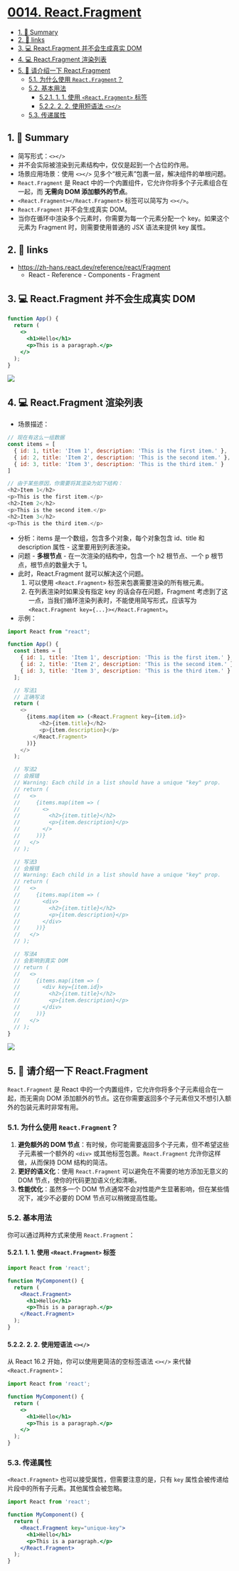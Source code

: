 # [0014. React.Fragment](https://github.com/Tdahuyou/react/tree/main/0014.%20React.Fragment)

<!-- region:toc -->
- [1. 📝 Summary](#1--summary)
- [2. 🔗 links](#2--links)
- [3. 💻 React.Fragment 并不会生成真实 DOM](#3--reactfragment-并不会生成真实-dom)
- [4. 💻 React.Fragment 渲染列表](#4--reactfragment-渲染列表)
- [5. 🤖 请介绍一下 React.Fragment](#5-🤖-请介绍一下-reactfragment)
  - [5.1. 为什么使用 `React.Fragment`？](#51-为什么使用-`reactfragment`)
  - [5.2. 基本用法](#52-基本用法)
    - [5.2.1. 1. 1. 使用 `<React.Fragment>` 标签](#521-1-1-使用-`<reactfragment>`-标签)
    - [5.2.2. 2. 2. 使用短语法 `<></>`](#522-2-2-使用短语法-`<></>`)
  - [5.3. 传递属性](#53-传递属性)
<!-- endregion:toc -->

## 1. 📝 Summary

- 简写形式：`<></>`
- 并不会实际被渲染到元素结构中，仅仅是起到一个占位的作用。
- 场景应用场景：使用 `<></>` 见多个“根元素”包裹一层，解决组件的单根问题。
- `React.Fragment` 是 React 中的一个内置组件，它允许你将多个子元素组合在一起，而 **无需向 DOM 添加额外的节点**。
- `<React.Fragment></React.Fragment>` 标签可以简写为 `<></>`。
- `React.Fragment` 并不会生成真实 DOM。
- 当你在循环中渲染多个元素时，你需要为每一个元素分配一个 key。如果这个元素为 Fragment 时，则需要使用普通的 JSX 语法来提供 key 属性。

## 2. 🔗 links

- https://zh-hans.react.dev/reference/react/Fragment
  - React - Reference - Components - Fragment

## 3. 💻 React.Fragment 并不会生成真实 DOM

```jsx
function App() {
  return (
    <>
      <h1>Hello</h1>
      <p>This is a paragraph.</p>
    </>
  );
}
```

![](md-imgs/2024-09-27-16-08-13.png)

## 4. 💻 React.Fragment 渲染列表

- 场景描述：

```js
// 现在有这么一组数据
const items = [
  { id: 1, title: 'Item 1', description: 'This is the first item.' },
  { id: 2, title: 'Item 2', description: 'This is the second item.' },
  { id: 3, title: 'Item 3', description: 'This is the third item.' }
]

// 由于某些原因，你需要将其渲染为如下结构：
<h2>Item 1</h2>
<p>This is the first item.</p>
<h2>Item 2</h2>
<p>This is the second item.</p>
<h2>Item 3</h2>
<p>This is the third item.</p>
```

- 分析：items 是一个数组，包含多个对象，每个对象包含 id、title 和 description 属性 - 这里要用到列表渲染。
- 问题 - **多根节点** - 在一次渲染的结构中，包含一个 h2 根节点、一个 p 根节点，根节点的数量大于 1。
- 此时，React.Fragment 就可以解决这个问题。
  1. 可以使用 `<React.Fragment>` 标签来包裹需要渲染的所有根元素。
  2. 在列表渲染时如果没有指定 key 的话会存在问题，Fragment 考虑到了这一点，当我们循环渲染列表时，不能使用简写形式，应该写为 `<React.Fragment key={...}></React.Fragment>`。
- 示例：

```js
import React from "react";

function App() {
  const items = [
    { id: 1, title: 'Item 1', description: 'This is the first item.' },
    { id: 2, title: 'Item 2', description: 'This is the second item.' },
    { id: 3, title: 'Item 3', description: 'This is the third item.' }
  ];

  // 写法1
  // 正确写法
  return (
    <>
      {items.map(item => (<React.Fragment key={item.id}>
          <h2>{item.title}</h2>
          <p>{item.description}</p>
        </React.Fragment>
      ))}
    </>
  );

  // 写法2
  // 会报错
  // Warning: Each child in a list should have a unique "key" prop.
  // return (
  //   <>
  //     {items.map(item => (
  //       <>
  //         <h2>{item.title}</h2>
  //         <p>{item.description}</p>
  //       </>
  //     ))}
  //   </>
  // );

  // 写法3
  // 会报错
  // Warning: Each child in a list should have a unique "key" prop.
  // return (
  //   <>
  //     {items.map(item => (
  //       <div>
  //         <h2>{item.title}</h2>
  //         <p>{item.description}</p>
  //       </div>
  //     ))}
  //   </>
  // );

  // 写法4
  // 会影响到真实 DOM
  // return (
  //   <>
  //     {items.map(item => (
  //       <div key={item.id}>
  //         <h2>{item.title}</h2>
  //         <p>{item.description}</p>
  //       </div>
  //     ))}
  //   </>
  // );
}
```

![](md-imgs/2024-09-27-16-46-29.png)

## 5. 🤖 请介绍一下 React.Fragment

`React.Fragment` 是 React 中的一个内置组件，它允许你将多个子元素组合在一起，而无需向 DOM 添加额外的节点。这在你需要返回多个子元素但又不想引入额外的包装元素时非常有用。

### 5.1. 为什么使用 `React.Fragment`？

1. **避免额外的 DOM 节点**：有时候，你可能需要返回多个子元素，但不希望这些子元素被一个额外的 `<div>` 或其他标签包裹。`React.Fragment` 允许你这样做，从而保持 DOM 结构的简洁。
2. **更好的语义化**：使用 `React.Fragment` 可以避免在不需要的地方添加无意义的 DOM 节点，使你的代码更加语义化和清晰。
3. **性能优化**：虽然多一个 DOM 节点通常不会对性能产生显著影响，但在某些情况下，减少不必要的 DOM 节点可以稍微提高性能。

### 5.2. 基本用法

你可以通过两种方式来使用 `React.Fragment`：

#### 5.2.1. 1. 1. 使用 `<React.Fragment>` 标签

```jsx
import React from 'react';

function MyComponent() {
  return (
    <React.Fragment>
      <h1>Hello</h1>
      <p>This is a paragraph.</p>
    </React.Fragment>
  );
}
```

#### 5.2.2. 2. 2. 使用短语法 `<></>`

从 React 16.2 开始，你可以使用更简洁的空标签语法 `<></>` 来代替 `<React.Fragment>`：

```jsx
import React from 'react';

function MyComponent() {
  return (
    <>
      <h1>Hello</h1>
      <p>This is a paragraph.</p>
    </>
  );
}
```

### 5.3. 传递属性

`<React.Fragment>` 也可以接受属性，但需要注意的是，只有 `key` 属性会被传递给片段中的所有子元素。其他属性会被忽略。

```jsx
import React from 'react';

function MyComponent() {
  return (
    <React.Fragment key="unique-key">
      <h1>Hello</h1>
      <p>This is a paragraph.</p>
    </React.Fragment>
  );
}
```